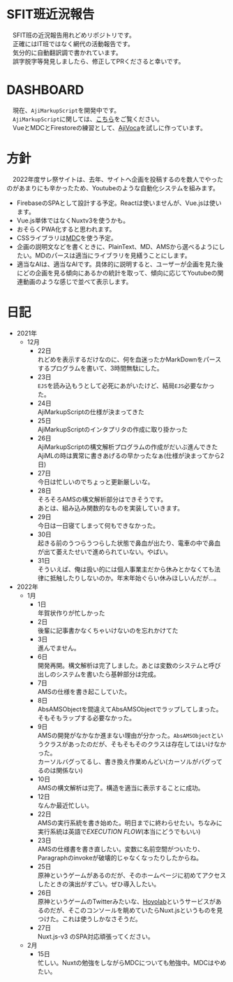 # SFIT班近況報告
　SFIT班の近況報告用れどめリポジトリです。  
　正確にはIT班ではなく網代の活動報告です。  
　気分的に自動翻訳調で書かれています。  
 　誤字脱字等発見しましたら、修正してPRくださると幸いです。
# DASHBOARD
　現在、`AjiMarkupScript`を開発中です。  
　`AjiMarkupScript`に関しては、[こちら](https://github.com/ajiken4610/ams-interpreter-v2)をご覧ください。  
 　VueとMDCとFirestoreの練習として、[AjiVoca](https://github.com/ajiken4610/ajvoca)を試しに作っています。
# 方針
　2022年度サレ祭サイトは、去年、サイトへ企画を投稿するのを数人でやったのがあまりにも辛かったため、Youtubeのような自動化システムを組みます。
- FirebaseのSPAとして設計する予定。Reactは使いませんが、Vue.jsは使います。
- Vue.js単体ではなくNuxtv3を使うかも。
- おそらくPWA化すると思われます。
- CSSライブラリは[MDC](https://material-components.github.io/material-components-web-catalog/)を使う予定。
- 企画の説明文などを書くときに、PlainText、MD、AMSから選べるようにしたい。MDのパースは適当にライブラリを見繕うことにします。
- 適当なAIは、適当なAIです。具体的に説明すると、ユーザーが企画を見た後にどの企画を見る傾向にあるかの統計を取って、傾向に応じてYoutubeの関連動画のような感じで並べて表示します。

# 日記
- 2021年
  - 12月
    - 22日  
    れどめを表示するだけなのに、何を血迷ったかMarkDownをパースするプログラムを書いて、3時間無駄にした。
    - 23日  
    `EJS`を読み込もうとして必死にあがいたけど、結局`EJS`必要なかった。
    - 24日  
    AjiMarkupScriptの仕様が決まってきた
    - 25日  
    AjiMarkupScriptのインタプリタの作成に取り掛かった
    - 26日  
    AjiMarkupScriptの構文解析プログラムの作成がだいぶ進んできた  
    AjiMLの時は異常に書きあげるの早かったなぁ(仕様が決まってから2日)
    - 27日  
    今日は忙しいのでちょっと更新厳しいな。
    - 28日  
    そろそろAMSの構文解析部分はできそうです。  
    あとは、組み込み関数的なものを実装していきます。
    - 29日  
    今日は一日寝てしまって何もできなかった。
    - 30日  
    起きる前のうつらうつらした状態で鼻血が出たり、電車の中で鼻血が出て萎えたせいで進められていない。やばい。
    - 31日  
    そういえば、俺は扱い的には個人事業主だから休みとかなくても法律に抵触したりしないのか。年末年始ぐらい休みほしいんだが...。
- 2022年
  - 1月
    - 1日  
    年賀状作りが忙しかった
    - 2日  
    後輩に記事書かなくちゃいけないのを忘れかけてた
    - 3日  
    進んでません。
    - 6日  
    開発再開。構文解析は完了しました。あとは変数のシステムと呼び出しのシステムを書いたら基幹部分は完成。
    - 7日  
    AMSの仕様を書き起こしていた。
    - 8日  
    AbsAMSObjectを間違えてAbsAMSObjectでラップしてしまった。そもそもラップする必要なかった。
    - 9日  
    AMSの開発がなかなか進まない理由が分かった。`AbsAMSObject`というクラスがあったのだが、そもそもそのクラスは存在してはいけなかった。  
    カーソルバグってるし、書き換え作業めんどい(カーソルがバグってるのは関係ない)
    - 10日  
    AMSの構文解析は完了。構造を適当に表示することに成功。
    - 12日  
    なんか最近忙しい。
    - 22日  
    AMSの実行系統を書き始めた。明日までに終わらせたい。ちなみに実行系統は英語で*EXECUTION FLOW*(本当にどうでもいい)
    - 23日  
    AMSの仕様書を書き直したい。変数に名前空間がついたり、Paragraphのinvokeが破壊的じゃなくなったりしたからね。
    - 25日  
    原神というゲームがあるのだが、そのホームページに初めてアクセスしたときの演出がすごい。ぜひ導入したい。
    - 26日  
    原神というゲームのTwitterみたいな、[Hoyolab](https://www.hoyolab.com/)というサービスがあるのだが、そこのコンソールを眺めていたらNuxt.jsというものを見つけた。これは使うしかなさそうだ。
    - 27日  
    Nuxt.js-v3 のSPA対応頑張ってください。
  - 2月
    - 15日  
    忙しい。Nuxtの勉強をしながらMDCについても勉強中。MDCはやめたい。
